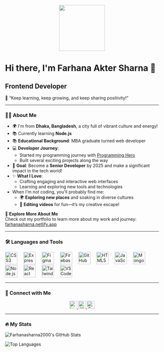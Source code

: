 <div align="center">
  <img height="150" src="https://raw.githubusercontent.com/Farhanasharna2000/Farhanasharna2000/main/1675173119047.jpg" />
</div>

# Hi there, I'm Farhana Akter Sharna 👋

## Frontend Developer  

🌱 “Keep learning, keep growing, and keep sharing positivity!”  

---

### 👩‍💻 About Me  

- 🌍 I'm from **Dhaka, Bangladesh**, a city full of vibrant culture and energy!  
- 📚 Currently learning **Node.js**  
- 📚 **Educational Background**: MBA graduate turned web developer  
- 💻 **Developer Journey**:  
  - Started my programming journey with [Programming Hero](https://programming-hero.com/)  
  - Built several exciting projects along the way  
- 🎯 **Goal**: Become a **Senior Developer** by 2025 and make a significant impact in the tech world!  
- ✨ **What I Love**:  
  - Crafting engaging and interactive web interfaces  
  - Learning and exploring new tools and technologies  
- When I'm not coding, you'll probably find me:  
  - 🌍 **Exploring new places** and soaking in diverse cultures  
  - 🎥 **Editing videos** for fun—it’s my creative escape!  

🌟 **Explore More About Me**  
Check out my portfolio to learn more about my work and journey:  
[farhanasharna.netlify.app](https://farhanasharna.netlify.app)

---

### 🛠 Languages and Tools  

<div align="left">
  <img src="https://cdn.jsdelivr.net/gh/devicons/devicon/icons/css3/css3-original.svg" height="40" alt="CSS3 logo" />
  <img width="12" />
  <img src="https://cdn.jsdelivr.net/gh/devicons/devicon/icons/express/express-original.svg" height="40" alt="Express logo" />
  <img width="12" />
  <img src="https://cdn.jsdelivr.net/gh/devicons/devicon/icons/figma/figma-original.svg" height="40" alt="Figma logo" />
  <img width="12" />
  <img src="https://cdn.jsdelivr.net/gh/devicons/devicon/icons/firebase/firebase-plain.svg" height="40" alt="Firebase logo" />
  <img width="12" />
  <img src="https://cdn.jsdelivr.net/gh/devicons/devicon/icons/github/github-original.svg" height="40" alt="GitHub logo" />
  <img width="12" />
  <img src="https://cdn.jsdelivr.net/gh/devicons/devicon/icons/html5/html5-original.svg" height="40" alt="HTML5 logo" />
  <img width="12" />
  <img src="https://cdn.jsdelivr.net/gh/devicons/devicon/icons/javascript/javascript-original.svg" height="40" alt="JavaScript logo" />
  <img width="12" />
  <img src="https://cdn.jsdelivr.net/gh/devicons/devicon/icons/mongodb/mongodb-original.svg" height="40" alt="MongoDB logo" />
  <img width="12" />
  <img src="https://cdn.jsdelivr.net/gh/devicons/devicon/icons/nodejs/nodejs-original.svg" height="40" alt="Node.js logo" />
  <img width="12" />
  <img src="https://cdn.jsdelivr.net/gh/devicons/devicon/icons/react/react-original.svg" height="40" alt="React logo" />
  <img width="12" />
  <img src="https://cdn.jsdelivr.net/gh/devicons/devicon/icons/tailwindcss/tailwindcss-original-wordmark.svg" height="40" alt="Tailwind CSS logo" />
  <img width="12" />
  <img src="https://cdn.jsdelivr.net/gh/devicons/devicon/icons/vscode/vscode-original.svg" height="40" alt="VS Code logo" />
</div>

---

### 🔗 Connect with Me  

<div align="center">
  <a href="https://www.linkedin.com/in/farhana-sharna-1526a7253/" target="_blank">
    <img src="https://img.shields.io/static/v1?message=LinkedIn&logo=linkedin&label=&color=0077B5&logoColor=white&labelColor=&style=for-the-badge" height="25" alt="LinkedIn logo" />
  </a>
  <a href="https://api.whatsapp.com/send/?phone=1852681759&text&type=phone_number&app_absent=0" target="_blank">
    <img src="https://img.shields.io/static/v1?message=WhatsApp&logo=whatsapp&label=&color=25D366&logoColor=white&labelColor=&style=for-the-badge" height="25" alt="WhatsApp logo" />
  </a>
  <a href="https://www.facebook.com/farhana.sharna.2024" target="_blank">
    <img src="https://img.shields.io/static/v1?message=Facebook&logo=facebook&label=&color=1877F2&logoColor=white&labelColor=&style=for-the-badge" height="25" alt="Facebook logo" />
  </a>
</div>

---

### 🔥 My Stats  

![Farhanasharna2000's GitHub Stats](https://github-readme-stats.vercel.app/api?username=Farhanasharna2000&show_icons=true&theme=radical)

![Top Languages](https://github-readme-stats.vercel.app/api/top-langs/?username=Farhanasharna2000&layout=compact&theme=radical)
